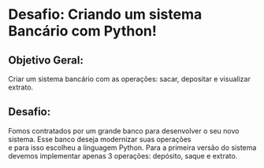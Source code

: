 <h1>Desafio: Criando um sistema Bancário com Python!</h1>
<h2>Objetivo Geral:</h2>
<p>Criar um sistema bancário com as operações: sacar, depositar e visualizar extrato.</p>
<h2>Desafio: </h2>
<p>Fomos contratados por um grande banco para desenvolver o seu novo sistema. Esse banco deseja modernizar suas operações <br> e para isso escolheu a linguagem Python. Para a primeira versão do sistema devemos implementar apenas 3 operações: depósito, saque e extrato.</p>
